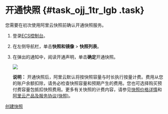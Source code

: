 # 开通快照 {#task_ojj_1tr_lgb .task}

您需要在初次使用阿里云快照前确认开通快照服务。

1.  登录[ECS控制台](https://ecs.console.aliyun.com/#/snapshot/region/cn-hangzhou)。
2.  在左侧导航栏，单击**快照和镜像** \> **快照列表**。
3.  在弹出的通知中，阅读开通声明，单击**确定**开通快照。 

    ![](http://static-aliyun-doc.oss-cn-hangzhou.aliyuncs.com/assets/img/103359/155729729639408_zh-CN.png)

    **说明：** 开通快照后，阿里云默认将按快照容量与时长执行按量计费。费用从您的账户余额扣除，请务必检查快照容量和预期产生的费用。您也可选择购买预付费容量包抵扣快照费用。更多有关快照的计费内容，请参见[快照价格详情](https://www.aliyun.com/price/product/#/disk/detail)和[阿里云产品及服务协议\(快照\)](https://help.aliyun.com/knowledge_detail/55763.html)。


[创建快照](../../../../cn.zh-CN/快照/使用快照/创建快照.md#)

